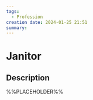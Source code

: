 ```yaml
---
tags:
  - Profession
creation date: 2024-01-25 21:51
summary:
---
```

# Janitor

## Description

%%PLACEHOLDER%%

